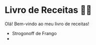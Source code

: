 # Livro de Receitas :man_cook:

Olá! Bem-vindo ao meu livro de receitas!

- Strogonoff de Frango
- 
